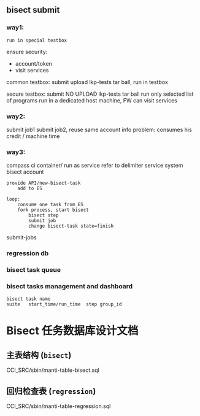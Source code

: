 ## bisect submit

### way1:
	run in special testbox

ensure security:
- account/token
- visit services


common testbox:
	submit upload lkp-tests tar ball, run in testbox

secure testbox:
	submit NO UPLOAD lkp-tests tar ball
	run only selected list of programs
	run in a dedicated host machine, FW can visit services


### way2:
submit job1
	submit job2, reuse same account info
problem: consumes his credit / machine time

### way3:
compass ci container/ run as service
refer to delimiter service
	system bisect account

	provide API/new-bisect-task
		add to ES
	
	loop:
		consume one task from ES
		fork process, start bisect
			bisect step
			submit job
			change bisect-task state=finish

submit-jobs

### regression db
### bisect task queue
### bisect tasks management and dashboard

	bisect task name	
	suite	start_time/run_time  step group_id

# Bisect 任务数据库设计文档

## 主表结构 (`bisect`)
CCI_SRC/sbin/manti-table-bisect.sql


## 回归检查表 (`regression`)
CCI_SRC/sbin/manti-table-regression.sql




